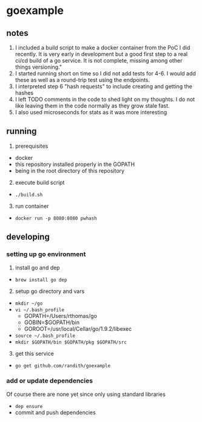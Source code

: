 # goexample

## notes
1. I included a build script to make a docker container from the PoC I did recently.  It is very early in development but a good first step to a real ci/cd build of a go service.  It is not complete, missing among other things versioning."
2. I started running short on time so I did not add tests for 4-6.  I would add these as well as a round-trip test using the endpoints.
3. I interpreted step 6 "hash requests" to include creating and getting the hashes
4. I left TODO comments in the code to shed light on my thoughts.  I do not like leaving them in the code normally as they grow stale fast.
5. I also used microseconds for stats as it was more interesting

## running
1. prerequisites
  * docker
  * this repository installed properly in the GOPATH
  * being in the root directory of this repository 
2. execute build script
  * ```./build.sh```
3. run container
  * ```docker run -p 8080:8080 pwhash```

## developing

### setting up go environment

1. install go and dep
  * ```brew install go dep```
2. setup go directory and vars 
  * ```mkdir ~/go```
  * ```vi ~/.bash_profile```
    * GOPATH=/Users/rthomas/go
    * GOBIN=$GOPATH/bin
    * GOROOT=/usr/local/Cellar/go/1.9.2/libexec
  * ```source ~/.bash_profile``` 
  * ```mkdir $GOPATH/bin $GOPATH/pkg $GOPATH/src```
3. get this service 
  * ```go get github.com/randith/goexample```

### add or update dependencies
Of course there are none yet since only using standard libraries

* ```dep ensure```
* commit and push dependencies